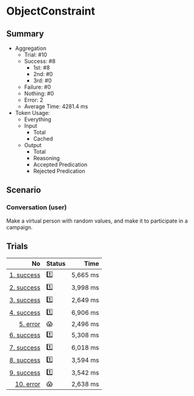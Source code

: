# ObjectConstraint
## Summary
  - Aggregation
    - Trial: #10
    - Success: #8
      - 1st: #8
      - 2nd: #0
      - 3rd: #0
    - Failure: #0
    - Nothing: #0
    - Error: 2
    - Average Time: 4281.4 ms
  - Token Usage:
    - Everything
    - Input
      - Total
      - Cached
    - Output
      - Total
      - Reasoning
      - Accepted Predication
      - Rejected Predication

## Scenario
### Conversation (user)
Make a virtual person with random values,
and make it to participate in a campaign.

## Trials
No | Status | Time
---:|:-------|------:
[1. success](./trials/1.success.json) | 1️⃣ | 5,665 ms
[2. success](./trials/2.success.json) | 1️⃣ | 3,998 ms
[3. success](./trials/3.success.json) | 1️⃣ | 2,649 ms
[4. success](./trials/4.success.json) | 1️⃣ | 6,906 ms
[5. error](./trials/5.error.json) | 😱 | 2,496 ms
[6. success](./trials/6.success.json) | 1️⃣ | 5,308 ms
[7. success](./trials/7.success.json) | 1️⃣ | 6,018 ms
[8. success](./trials/8.success.json) | 1️⃣ | 3,594 ms
[9. success](./trials/9.success.json) | 1️⃣ | 3,542 ms
[10. error](./trials/10.error.json) | 😱 | 2,638 ms
